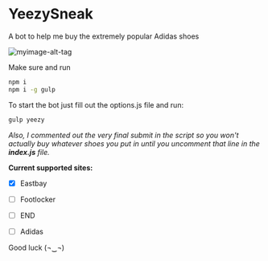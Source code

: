 # YeezySneak
A bot to help me buy the extremely popular Adidas shoes

![myimage-alt-tag](http://i.giphy.com/Jylb9PZHvJZSg.gif)

Make sure and run 
```bash
npm i 
npm i -g gulp
``` 
To start the bot just fill out the options.js file and run:
```bash
gulp yeezy
```

*Also, I commented out the very final submit in the script so you won't actually buy whatever shoes you put in until you uncomment that line in the __index.js__ file.*

**Current supported sites:**
- [x] Eastbay
- [ ] Footlocker
- [ ] END
- [ ] Adidas


Good luck (¬‿¬)
